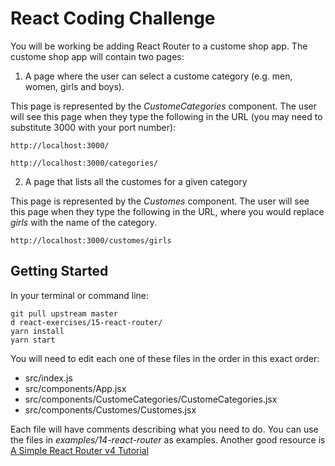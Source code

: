 # React Coding Challenge

You will be working be adding React Router to a custome shop app. The custome shop app will contain two pages:

1. A page where the user can select a custome category (e.g. men, women, girls and boys).

This page is represented by the _CustomeCategories_ component. The user will see this page when they type the following in the URL (you may need to substitute 3000 with your port number):

`http://localhost:3000/`

`http://localhost:3000/categories/`

2. A page that lists all the customes for a given category

This page is represented by the _Customes_ component. The user will see this page when they type the following in the URL, where you would replace _girls_ with the name of the category.

`http://localhost:3000/customes/girls`

## Getting Started

In your terminal or command line:

```shell
git pull upstream master
d react-exercises/15-react-router/
yarn install
yarn start
```

You will need to edit each one of these files in the order in this exact order:

- src/index.js
- src/components/App.jsx
- src/components/CustomeCategories/CustomeCategories.jsx
- src/components/Customes/Customes.jsx

Each file will have comments describing what you need to do. You can use the files in _examples/14-react-router_ as examples. Another good resource is [A Simple React Router v4 Tutorial](https://medium.com/@pshrmn/a-simple-react-router-v4-tutorial-7f23ff27adf)
